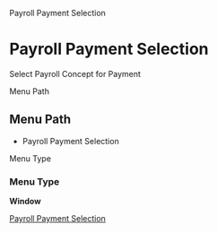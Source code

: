 
Payroll Payment Selection
# Payroll Payment Selection


Select Payroll Concept for Payment

Menu Path
## Menu Path



- Payroll Payment Selection

Menu Type
### Menu Type

**Window**


[Payroll Payment Selection](functional-guide/window/window-payroll-payment-selection.md)